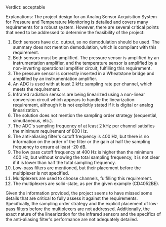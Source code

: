 Verdict: acceptable

Explanations: 
The project design for an Analog Sensor Acquisition System for Pressure and Temperature Monitoring is detailed and covers many requirements for a robust system. However, there are several critical points that need to be addressed to determine the feasibility of the project:

1. Both sensors have d.c. output, so no demodulation should be used. The summary does not mention demodulation, which is compliant with this requirement.
2. Both sensors must be amplified. The pressure sensor is amplified by an instrumentation amplifier, and the temperature sensor is amplified by a non-inverting operational amplifier circuit, fulfilling this requirement.
3. The pressure sensor is correctly inserted in a Wheatstone bridge and amplified by an instrumentation amplifier.
4. An ADC is used with at least 2 kHz sampling rate per channel, which meets the requirement.
5. Infrared radiation sensors are being linearized using a non-linear conversion circuit which appears to handle the linearization requirement, although it is not explicitly stated if it is digital or analog linearization.
6. The solution does not mention the sampling order strategy (sequential, simultaneous, etc.).
7. The ADC's sampling frequency of at least 2 kHz per channel satisfies the minimum requirement of 800 Hz.
8. The anti-aliasing filter's cutoff frequency is 400 Hz, but there is no information on the order of the filter or the gain at half the sampling frequency to ensure at least -20 dB.
9. The low pass cutoff frequency at 400 Hz is higher than the minimum 400 Hz, but without knowing the total sampling frequency, it is not clear if it is lower than half the total sampling frequency.
10. Low-pass filters are mentioned, but their placement before the multiplexer is not specified.
11. Multiplexers are used to choose channels, fulfilling this requirement.
12. The multiplexers are solid-state, as per the given example (CD4052BE).

Given the information provided, the project seems to have missed some details that are critical to fully assess it against the requirements. Specifically, the sampling order strategy and the explicit placement of low-pass filters before the multiplexers are not addressed. Additionally, the exact nature of the linearization for the infrared sensors and the specifics of the anti-aliasing filter's performance are not adequately detailed.